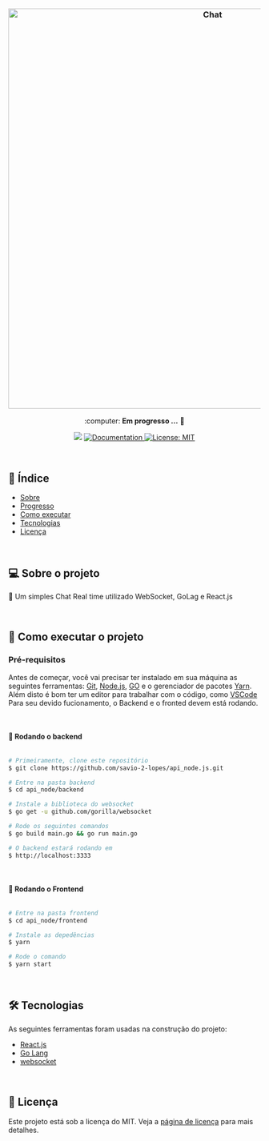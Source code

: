 <h3 align="center">
    <img alt="Chat" title="Chat" src="./assets/1.gif" width="800px" />
</h3>
 
<p align="center"> :computer: <strong>Em progresso ...</strong> 🚧</p>

<p align="center"> 
   <img src="https://img.shields.io/badge/version-0.0.1-yellow.svg" />
  
  <a href="https://github.com/savio-2-lopes">
    <img alt="Documentation" src="https://img.shields.io/badge/documentation-yes-brightgreen.svg" target="_blank" />
  </a>
 
 <a href="https://github.com/savio-2-lopes">
    <img alt="License: MIT" src="https://img.shields.io/badge/License-MIT-blue.svg" target="_blank" />
  </a>
</p>

<br>

## :pushpin: Índice

- [Sobre](#sobre-o-projeto)
- [Progresso](#progresso)
- [Como executar](#executar)
- [Tecnologias](#tecnologia)
- [Licença](#licenca)

<br>

<a id="sobre-o-projeto"></a>

## 💻 Sobre o projeto

:rocket: Um simples Chat Real time utilizado WebSocket, GoLag e React.js

<br>

<a id="executar"></a>

## 🚀 Como executar o projeto

### Pré-requisitos

Antes de começar, você vai precisar ter instalado em sua máquina as seguintes ferramentas:
[Git](https://git-scm.com), [Node.js](https://nodejs.org/en/), [GO](https://golang.org/) e o gerenciador de pacotes [Yarn](https://yarnpkg.com/).
Além disto é bom ter um editor para trabalhar com o código, como [VSCode](https://code.visualstudio.com/)
Para seu devido fucionamento, o Backend e o fronted devem está rodando.

<br>

#### 🧭 Rodando o backend

```bash

# Primeiramente, clone este repositório
$ git clone https://github.com/savio-2-lopes/api_node.js.git

# Entre na pasta backend
$ cd api_node/backend

# Instale a biblioteca do websocket
$ go get -u github.com/gorilla/websocket

# Rode os seguintes comandos
$ go build main.go && go run main.go

# O backend estará rodando em
$ http://localhost:3333

```

<br>

#### 🧭 Rodando o Frontend

```bash

# Entre na pasta frontend
$ cd api_node/frontend

# Instale as depedências
$ yarn

# Rode o comando
$ yarn start

```

<br>

<a id="tecnologia"></a>

## 🛠 Tecnologias

As seguintes ferramentas foram usadas na construção do projeto:

- [React.js](https://reactjs.org)
- [Go Lang](https://golang.org/)
- [websocket](github.com/gorilla/websocket)

<br>

<a id="licenca"></a>

## :memo: Licença

Este projeto está sob a licença do MIT. Veja a [página de licença](https://opensource.org/licenses/MIT) para mais detalhes.

